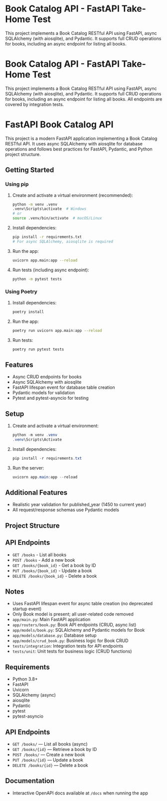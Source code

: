 # Book Catalog API - FastAPI Take-Home Test

This project implements a Book Catalog RESTful API using FastAPI, async SQLAlchemy (with aiosqlite), and Pydantic. It supports full CRUD operations for books, including an async endpoint for listing all books.

# Book Catalog API - FastAPI Take-Home Test

This project implements a Book Catalog RESTful API using FastAPI, async SQLAlchemy (with aiosqlite), and Pydantic. It supports full CRUD operations for books, including an async endpoint for listing all books. All endpoints are covered by integration tests.


# FastAPI Book Catalog API

This project is a modern FastAPI application implementing a Book Catalog RESTful API. It uses async SQLAlchemy with aiosqlite for database operations and follows best practices for FastAPI, Pydantic, and Python project structure.

## Getting Started


### Using pip
1. Create and activate a virtual environment (recommended):
   ```sh
   python -m venv .venv
   .venv\Scripts\activate  # Windows
   # or
   source .venv/bin/activate  # macOS/Linux
   ```
2. Install dependencies:
   ```sh
   pip install -r requirements.txt
   # For async SQLAlchemy, aiosqlite is required
   ```
3. Run the app:
   ```sh
   uvicorn app.main:app --reload
   ```
4. Run tests (including async endpoint):
   ```sh
   python -m pytest tests
   ```


### Using Poetry
1. Install dependencies:
   ```sh
   poetry install
   ```
2. Run the app:
   ```sh
   poetry run uvicorn app.main:app --reload
   ```
3. Run tests:
   ```sh
   poetry run pytest tests
   ```

## Features
- Async CRUD endpoints for books
- Async SQLAlchemy with aiosqlite
- FastAPI lifespan event for database table creation
- Pydantic models for validation
- Pytest and pytest-asyncio for testing

## Setup
1. Create and activate a virtual environment:
   ```powershell
   python -m venv .venv
   .venv\Scripts\Activate
   ```
2. Install dependencies:
   ```powershell
   pip install -r requirements.txt
   ```
3. Run the server:
   ```powershell
   uvicorn app.main:app --reload
   ```

## Additional Features
- Realistic year validation for published_year (1450 to current year)
- All request/response schemas use Pydantic models

## Project Structure
## API Endpoints
- `GET /books` - List all books
- `POST /books` - Add a new book
- `GET /books/{book_id}` - Get a book by ID
- `PUT /books/{book_id}` - Update a book
- `DELETE /books/{book_id}` - Delete a book

## Notes
- Uses FastAPI lifespan event for async table creation (no deprecated startup event)
- Only Book model is present; all user-related code removed
- `app/main.py`: Main FastAPI application
- `app/routers/book.py`: Book API endpoints (CRUD, async list)
- `app/models/book.py`: SQLAlchemy and Pydantic models for Book
- `app/models/database.py`: Database setup
- `app/models/crud_book.py`: Business logic for Book CRUD
- `tests/integration`: Integration tests for API endpoints
- `tests/unit`: Unit tests for business logic (CRUD functions)



## Requirements
- Python 3.8+
- FastAPI
- Uvicorn
- SQLAlchemy (async)
- aiosqlite
- Pydantic
- pytest
- pytest-asyncio

## API Endpoints
- `GET /books/` — List all books (async)
- `GET /books/{id}` — Retrieve a book by ID
- `POST /books/` — Create a new book
- `PUT /books/{id}` — Update a book
- `DELETE /books/{id}` — Delete a book

## Documentation
- Interactive OpenAPI docs available at `/docs` when running the app

